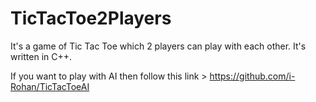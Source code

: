 # TicTacToe2Players

It's a game of Tic Tac Toe which 2 players can play with each other. It's written in C++.

If you want to play with AI then follow this link > https://github.com/i-Rohan/TicTacToeAI

